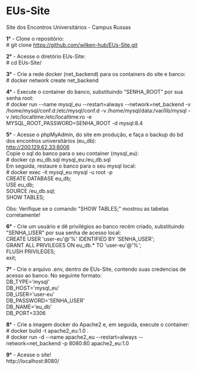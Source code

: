 # EUs-Site

Site dos Encontros Universitários - Campus Russas

**1°** - Clone o repositório:<br>
\# git clone https://github.com/wilken-hub/EUs-Site.git

**2°** - Acesse o diretório EUs-Site:<br>
\# cd EUs-Site/

**3°** - Crie a rede docker (net_backend) para os containers do site e banco:<br>
\# docker network create net_backend

**4°** - Execute o container do banco, substituindo "SENHA_ROOT" por sua senha root:<br>
\# docker run --name mysql_eu --restart=always --network=net_backend -v /home/mysql/conf.d:/etc/mysql/conf.d -v /home/mysql/data:/var/lib/mysql -v /etc/localtime:/etc/localtime:ro -e MYSQL_ROOT_PASSWORD=SENHA_ROOT -d mysql:8.4

**5°** - Acesse o phpMyAdmin, do site em produção, e faça o backup do bd dos encontros universitários (eu_db):<br>
http://200.129.62.33:8006<br>
Copie o sql do banco para o seu container (mysql_eu):<br>
\# docker cp eu_db.sql mysql_eu:/eu_db.sql<br>
Em seguida, restaure o banco para o seu mysql local:<br>
\# docker exec -it mysql_eu mysql -u root -p<br>
CREATE DATABASE eu_db;<br>
USE eu_db;<br>
SOURCE /eu_db.sql;<br>
SHOW TABLES;<br>

Obs: Verifique se o comando "SHOW TABLES;" mostrou as tabelas corretamente!  

**6°** - Crie um usuário e dê privilégios ao banco recém criado, substituindo "SENHA_USER" por sua senha de acesso local:<br>
CREATE USER 'user-eu'@'%' IDENTIFIED BY 'SENHA_USER';<br>
GRANT ALL PRIVILEGES ON eu_db.* TO 'user-eu'@'%';<br>
FLUSH PRIVILEGES;<br>
exit;

**7°** - Crie o arquivo .env, dentro de EUs-Site, contendo suas credencias de acesso ao banco. No seguinte formato:<br>
DB_TYPE='mysql'<br>
DB_HOST='mysql_eu'<br>
DB_USER='user-eu'<br>
DB_PASSWORD='SENHA_USER'<br>
DB_NAME='eu_db'<br>
DB_PORT=3306

**8°** - Crie a imagem docker do Apache2 e, em seguida, execute o container:<br>
\# docker build -t apache2_eu:1.0 .<br>
\# docker run -d --name apache2_eu --restart=always --network=net_backend -p 8080:80 apache2_eu:1.0

**9°** - Acesse o site!<br>
http://localhost:8080/


